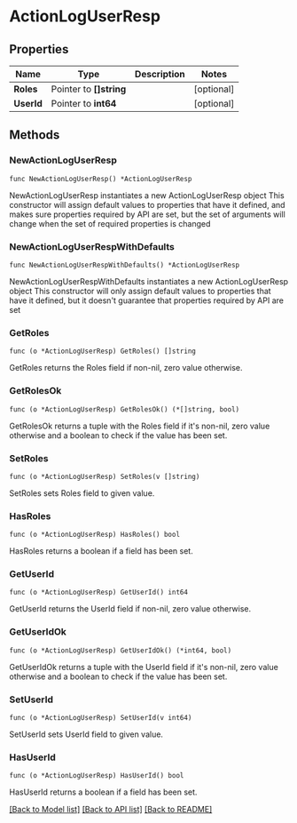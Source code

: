 # ActionLogUserResp

## Properties

Name | Type | Description | Notes
------------ | ------------- | ------------- | -------------
**Roles** | Pointer to **[]string** |  | [optional] 
**UserId** | Pointer to **int64** |  | [optional] 

## Methods

### NewActionLogUserResp

`func NewActionLogUserResp() *ActionLogUserResp`

NewActionLogUserResp instantiates a new ActionLogUserResp object
This constructor will assign default values to properties that have it defined,
and makes sure properties required by API are set, but the set of arguments
will change when the set of required properties is changed

### NewActionLogUserRespWithDefaults

`func NewActionLogUserRespWithDefaults() *ActionLogUserResp`

NewActionLogUserRespWithDefaults instantiates a new ActionLogUserResp object
This constructor will only assign default values to properties that have it defined,
but it doesn't guarantee that properties required by API are set

### GetRoles

`func (o *ActionLogUserResp) GetRoles() []string`

GetRoles returns the Roles field if non-nil, zero value otherwise.

### GetRolesOk

`func (o *ActionLogUserResp) GetRolesOk() (*[]string, bool)`

GetRolesOk returns a tuple with the Roles field if it's non-nil, zero value otherwise
and a boolean to check if the value has been set.

### SetRoles

`func (o *ActionLogUserResp) SetRoles(v []string)`

SetRoles sets Roles field to given value.

### HasRoles

`func (o *ActionLogUserResp) HasRoles() bool`

HasRoles returns a boolean if a field has been set.

### GetUserId

`func (o *ActionLogUserResp) GetUserId() int64`

GetUserId returns the UserId field if non-nil, zero value otherwise.

### GetUserIdOk

`func (o *ActionLogUserResp) GetUserIdOk() (*int64, bool)`

GetUserIdOk returns a tuple with the UserId field if it's non-nil, zero value otherwise
and a boolean to check if the value has been set.

### SetUserId

`func (o *ActionLogUserResp) SetUserId(v int64)`

SetUserId sets UserId field to given value.

### HasUserId

`func (o *ActionLogUserResp) HasUserId() bool`

HasUserId returns a boolean if a field has been set.


[[Back to Model list]](../README.md#documentation-for-models) [[Back to API list]](../README.md#documentation-for-api-endpoints) [[Back to README]](../README.md)



